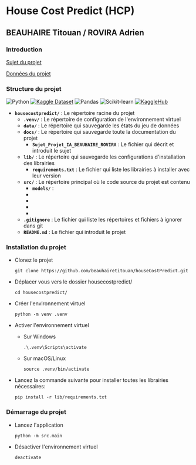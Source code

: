 # House Cost Predict (HCP)
## BEAUHAIRE Titouan / ROVIRA Adrien

### Introduction

[Sujet du projet](docs/Sujet_Projet_IA_BEAUHAIRE_ROVIRA.pdf)

[Données du projet](https://www.kaggle.com/datasets/zafarali27/house-price-prediction-dataset)


### Structure du projet

![Python](https://img.shields.io/badge/Language-Python-green.svg)
[![Kaggle Dataset](https://img.shields.io/badge/Kaggle-Dataset-blue.svg)](https://www.kaggle.com/datasets/zafarali27/house-price-prediction-dataset)
![Pandas](https://img.shields.io/badge/Library-Pandas-purple.svg)
![Scikit-learn](https://img.shields.io/badge/Library-Scikit--learn-red.svg)
[![KaggleHub](https://img.shields.io/badge/KaggleHub-Project-yellow.svg)](https://www.kaggle.com/kagglehub/ton-projet)


- **`housecostpredict/`** : Le répertoire racine du projet
    - **`.venv/`** : Le répertoire de configuration de l'environnement virtuel
    - **`data/`** : Le répertoire qui sauvegarde les états du jeu de données
    - **`docs/`** : Le répertoire qui sauvegarde toute la documentation du projet
        - **`Sujet_Projet_IA_BEAUHAIRE_ROVIRA`** : Le fichier qui décrit et introduit le sujet
    - **`lib/`** : Le répertoire qui sauvegarde les configurations d'installation des librairies
        - **`requirements.txt`** : Le fichier qui liste les librairies à installer avec leur version
    - **`src/`** : Le répertoire principal où le code source du projet est contenu
        - **`models/`** : 
        - 
        - 
        - 
        - 
    - **`.gitignore`** : Le fichier qui liste les répertoires et fichiers à ignorer dans git
    - **`README.md`** : Le fichier qui introduit le projet




### Installation du projet


- Clonez le projet

    ```shell
    git clone https://github.com/beauhairetitouan/houseCostPredict.git
    ```

- Déplacer vous vers le dossier housecostpredict/

    ```shell
    cd housecostpredict/
    ```

- Créer l'environnement virtuel

    ```shell
    python -m venv .venv
    ```

- Activer l'environnement virtuel

    - Sur Windows

        ```shell
        .\.venv\Scripts\activate
        ```

    - Sur macOS/Linux

        ```shell
        source .venv/bin/activate
        ```


- Lancez la commande suivante pour installer toutes les librairies nécessaires:

    ```shell
    pip install -r lib/requirements.txt
    ```

### Démarrage du projet

- Lancez l'application

    ```shell
    python -m src.main
    ```
- Désactiver l'environnement virtuel

    ```shell
    deactivate
    ```

